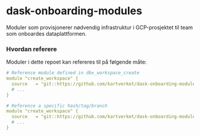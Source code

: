 # dask-onboarding-modules
Moduler som provisjonerer nødvendig infrastruktur i GCP-prosjektet til team som onboardes dataplattformen.

### Hvordan referere

Moduler i dette repoet kan refereres til på følgende måte:

````yaml
# Reference module defined in dbx_workspace_create
module "create_workspace" {
  source   = "git::https://github.com/kartverket/dask-onboarding-modules//modules/dbx_workspace_create?ref=TD-398-boilerplatekode-onboarding"
  # ...
}

# Reference a specific hash/tag/branch
module "create_workspace" {
  source   = "git::https://github.com/kartverket/dask-onboarding-modules//modules/dbx_workspace_create?ref=TD-398-boilerplatekode-onboarding?ref=<hash/tag/branch>"
  # ...
}
````
